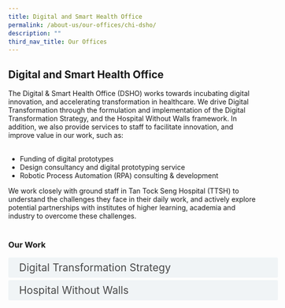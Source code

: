 ```yaml
---
title: Digital and Smart Health Office
permalink: /about-us/our-offices/chi-dsho/
description: ""
third_nav_title: Our Offices
---
```

<h2>Digital and Smart Health Office</h2>

The Digital &amp; Smart Health Office (DSHO) works towards incubating digital innovation, and accelerating transformation in healthcare.
We drive Digital Transformation through the formulation and implementation of the Digital Transformation Strategy, and the Hospital Without Walls framework. In addition, we also provide services to staff to facilitate innovation, and improve value in our work, such as:<br><br>
*	Funding of digital prototypes <br>
*	Design consultancy and digital prototyping service<br>
*	Robotic Process Automation (RPA) consulting &amp; development<br>

We work closely with ground staff in Tan Tock Seng Hospital (TTSH) to understand the challenges they face in their daily work, and actively explore potential partnerships with institutes of higher learning, academia and industry to overcome these challenges.<br><br>


<h3>Our Work</h3>

<style>
.button {
  background-color: white;
  cursor: pointer;
  padding: 5px;
  width: 100%;
  border: none;
  text-align: left;
  outline: none;
  font-size: 20px;
  transition: 0.4s;
}

.panel {
  padding: 0 18px;
  display: none;
  background-color: white;
  overflow: hidden;
}

img {
  width: 150px;
  height: 180px;
}

.active,
.button:hover {
  background-color: white;
}

input {
  display: none;
}

label {
  position: relative;
  display: block;
  padding: 8px 22px;
  margin: 0 0 5px 0;
  cursor: pointer;
  background: #F0F4F6;
  border-radius: 3px;
  width: 100%;
  color: #484848;
  transition: height 0.4s;
  font-size: 1.5em;
}

label:hover {
  background: #BD2D37;
  color: #FFF;
}

.accordion-content {
  padding: 10px 0px 30px 30px;
  margin: 0 0 1px 0;
  border-radius: 3px;
	font-size: 1.25em;
	line-height: 2.2rem;
}

input + label::before {
  content: url("https://d33wubrfki0l68.cloudfront.net/2726d99e678e7823e23532634fdd6e83dfe96a99/c39dd/images/chevron-down.svg");
  font-weight: 400;
  font-size: 1.25em;
  line-height: 1.1rem;
  padding: 0;
  position: absolute;
  right: 0.5rem;
  top: 50%;
  transform: translateY(-50%);
  transition: transform 0.4s ease-in-out;
}

input:checked + label::before {
  content: url("https://d33wubrfki0l68.cloudfront.net/7468164d2fc2ad4fdea648e6cf2de622c2f70892/1819b/images/chevron-up.svg");
  transform: translateY(-50%) rotateZ(180deg);
}

input + label + .accordion-content {
  display: none;
}

input:checked + label + .accordion-content {
  display: block;
}

th, td {
  border-style: hidden;
}
</style>
<!-- End of accordion -->

<div class="container">

<div>
	<input id="title1" type="checkbox"><label for="title1">Digital Transformation Strategy  </label>
	<div class="accordion-content">
	<div class="para">
<img style="width:100%" alt="1" src="/images/slide2.PNG">

		
With guidance from the Digital Transformation Council, DSHO formulated the “Digital Transformation Strategy” which is the strategic mandate for all of TTSH’s digital transformation efforts. Founded on the Innovation Cycle, the strategy comprises of three thrusts: <br><br>

•<u>Digital Culture</u> aims to cultivate digitally ready and savvy people<br>
•	<u>Digital Data</u> aims to develop the data strategy for TTSH<br>
•	<u>Digital Experience</u> enables digital transformation change<br><br>

The strategy will contribute to achieving the TTSH and Central Health 2030 missions of Academic Health Excellence, be an enabler of Population Health Excellence and also allow Tertiary care excellence through the realisation of the “Hospital without Walls”.


</div>
	</div>
	<input id="title2" type="checkbox"><label for="title2">Hospital Without Walls </label>
	<div class="accordion-content">
	<div class="para">
		<img style="width:100%" alt="1" src="/images/slide1.PNG">
		Hospital without Walls is a framework conceptualised in 2020, to drive digital transformation in TTSH. It leverages on digitalisation to transform and deliver care anytime, anywhere, where care follows the patient. <br><br>
The framework encompasses a matrix of Strategic Innovation Programmes (SIP), and Digital Innovation Technologies (DIT), which are instrumental to effect end-to-end transformation in care delivery and user experience. <br><br>

DITs are technology-driven communities of practice with dedicated innovation funding and expertise support. The digital tech areas we deep dive in include (and not limited to) Artificial Intelligence &amp; Data Analytics, Telehealth, MedTech &amp; Robotics, Ops Tech &amp; Robotics, Digital Services, Extended Reality. <br><br>

SIPs serve to integrate multiple innovation projects into a coherent development roadmap towards a strategic goal. SIPs adopt the Innovation Cycle to redesign care, stack up technologies and redesign jobs. This process ensures that technologies support new care models and empowers a digitally-ready workforce. We work with project teams to deliver care without walls in the thematic areas of Ward without Walls, Clinic without Walls, Every Moment a Rehab Moment, Pharmacy without Walls, Knowledge without Walls, Digital Workplace. 

</div>
	</div>

</div></div>
